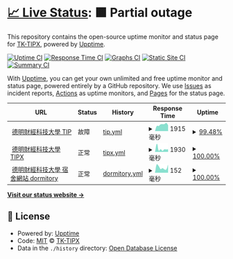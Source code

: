 # [📈 Live Status](https://TK-TIPX.github.io/upptime): <!--live status--> **🟧 Partial outage**

This repository contains the open-source uptime monitor and status page for [TK-TIPX](https://TK-TIPX.github.io/upptime), powered by [Upptime](https://github.com/upptime/upptime).

[![Uptime CI](https://github.com/TK-TIPX/upptime/workflows/Uptime%20CI/badge.svg)](https://github.com/TK-TIPX/upptime/actions?query=workflow%3A%22Uptime+CI%22)
[![Response Time CI](https://github.com/TK-TIPX/upptime/workflows/Response%20Time%20CI/badge.svg)](https://github.com/TK-TIPX/upptime/actions?query=workflow%3A%22Response+Time+CI%22)
[![Graphs CI](https://github.com/TK-TIPX/upptime/workflows/Graphs%20CI/badge.svg)](https://github.com/TK-TIPX/upptime/actions?query=workflow%3A%22Graphs+CI%22)
[![Static Site CI](https://github.com/TK-TIPX/upptime/workflows/Static%20Site%20CI/badge.svg)](https://github.com/TK-TIPX/upptime/actions?query=workflow%3A%22Static+Site+CI%22)
[![Summary CI](https://github.com/TK-TIPX/upptime/workflows/Summary%20CI/badge.svg)](https://github.com/TK-TIPX/upptime/actions?query=workflow%3A%22Summary+CI%22)

With [Upptime](https://upptime.js.org), you can get your own unlimited and free uptime monitor and status page, powered entirely by a GitHub repository. We use [Issues](https://github.com/TK-TIPX/upptime/issues) as incident reports, [Actions](https://github.com/TK-TIPX/upptime/actions) as uptime monitors, and [Pages](https://TK-TIPX.github.io/upptime) for the status page.

<!--start: status pages-->
<!-- This summary is generated by Upptime (https://github.com/upptime/upptime) -->
<!-- Do not edit this manually, your changes will be overwritten -->
<!-- prettier-ignore -->
| URL | Status | History | Response Time | Uptime |
| --- | ------ | ------- | ------------- | ------ |
| <img alt="" src="https://icons.duckduckgo.com/ip3/netinfo.takming.edu.tw.ico" height="13"> [德明財經科技大學 TIP](https://netinfo.takming.edu.tw/tip) | 故障 | [tip.yml](https://github.com/TK-TIPX/upptime/commits/HEAD/history/tip.yml) | <details><summary><img alt="Response time graph" src="./graphs/tip/response-time-week.png" height="20"> 1915毫秒</summary><br><a href="https://TK-TIPX.github.io/upptime/history/tip"><img alt="Response time 2266" src="https://img.shields.io/endpoint?url=https%3A%2F%2Fraw.githubusercontent.com%2FTK-TIPX%2Fupptime%2FHEAD%2Fapi%2Ftip%2Fresponse-time.json"></a><br><a href="https://TK-TIPX.github.io/upptime/history/tip"><img alt="24-hour response time 3023" src="https://img.shields.io/endpoint?url=https%3A%2F%2Fraw.githubusercontent.com%2FTK-TIPX%2Fupptime%2FHEAD%2Fapi%2Ftip%2Fresponse-time-day.json"></a><br><a href="https://TK-TIPX.github.io/upptime/history/tip"><img alt="7-day response time 1915" src="https://img.shields.io/endpoint?url=https%3A%2F%2Fraw.githubusercontent.com%2FTK-TIPX%2Fupptime%2FHEAD%2Fapi%2Ftip%2Fresponse-time-week.json"></a><br><a href="https://TK-TIPX.github.io/upptime/history/tip"><img alt="30-day response time 2566" src="https://img.shields.io/endpoint?url=https%3A%2F%2Fraw.githubusercontent.com%2FTK-TIPX%2Fupptime%2FHEAD%2Fapi%2Ftip%2Fresponse-time-month.json"></a><br><a href="https://TK-TIPX.github.io/upptime/history/tip"><img alt="1-year response time 2266" src="https://img.shields.io/endpoint?url=https%3A%2F%2Fraw.githubusercontent.com%2FTK-TIPX%2Fupptime%2FHEAD%2Fapi%2Ftip%2Fresponse-time-year.json"></a></details> | <details><summary><a href="https://TK-TIPX.github.io/upptime/history/tip">99.48%</a></summary><a href="https://TK-TIPX.github.io/upptime/history/tip"><img alt="All-time uptime 98.79%" src="https://img.shields.io/endpoint?url=https%3A%2F%2Fraw.githubusercontent.com%2FTK-TIPX%2Fupptime%2FHEAD%2Fapi%2Ftip%2Fuptime.json"></a><br><a href="https://TK-TIPX.github.io/upptime/history/tip"><img alt="24-hour uptime 96.35%" src="https://img.shields.io/endpoint?url=https%3A%2F%2Fraw.githubusercontent.com%2FTK-TIPX%2Fupptime%2FHEAD%2Fapi%2Ftip%2Fuptime-day.json"></a><br><a href="https://TK-TIPX.github.io/upptime/history/tip"><img alt="7-day uptime 99.48%" src="https://img.shields.io/endpoint?url=https%3A%2F%2Fraw.githubusercontent.com%2FTK-TIPX%2Fupptime%2FHEAD%2Fapi%2Ftip%2Fuptime-week.json"></a><br><a href="https://TK-TIPX.github.io/upptime/history/tip"><img alt="30-day uptime 98.65%" src="https://img.shields.io/endpoint?url=https%3A%2F%2Fraw.githubusercontent.com%2FTK-TIPX%2Fupptime%2FHEAD%2Fapi%2Ftip%2Fuptime-month.json"></a><br><a href="https://TK-TIPX.github.io/upptime/history/tip"><img alt="1-year uptime 98.79%" src="https://img.shields.io/endpoint?url=https%3A%2F%2Fraw.githubusercontent.com%2FTK-TIPX%2Fupptime%2FHEAD%2Fapi%2Ftip%2Fuptime-year.json"></a></details>
| <img alt="" src="https://icons.duckduckgo.com/ip3/tip.sao-x.com.ico" height="13"> [德明財經科技大學 TIPX](https://tip.sao-x.com) | 正常 | [tipx.yml](https://github.com/TK-TIPX/upptime/commits/HEAD/history/tipx.yml) | <details><summary><img alt="Response time graph" src="./graphs/tipx/response-time-week.png" height="20"> 1930毫秒</summary><br><a href="https://TK-TIPX.github.io/upptime/history/tipx"><img alt="Response time 1760" src="https://img.shields.io/endpoint?url=https%3A%2F%2Fraw.githubusercontent.com%2FTK-TIPX%2Fupptime%2FHEAD%2Fapi%2Ftipx%2Fresponse-time.json"></a><br><a href="https://TK-TIPX.github.io/upptime/history/tipx"><img alt="24-hour response time 1728" src="https://img.shields.io/endpoint?url=https%3A%2F%2Fraw.githubusercontent.com%2FTK-TIPX%2Fupptime%2FHEAD%2Fapi%2Ftipx%2Fresponse-time-day.json"></a><br><a href="https://TK-TIPX.github.io/upptime/history/tipx"><img alt="7-day response time 1930" src="https://img.shields.io/endpoint?url=https%3A%2F%2Fraw.githubusercontent.com%2FTK-TIPX%2Fupptime%2FHEAD%2Fapi%2Ftipx%2Fresponse-time-week.json"></a><br><a href="https://TK-TIPX.github.io/upptime/history/tipx"><img alt="30-day response time 1602" src="https://img.shields.io/endpoint?url=https%3A%2F%2Fraw.githubusercontent.com%2FTK-TIPX%2Fupptime%2FHEAD%2Fapi%2Ftipx%2Fresponse-time-month.json"></a><br><a href="https://TK-TIPX.github.io/upptime/history/tipx"><img alt="1-year response time 1760" src="https://img.shields.io/endpoint?url=https%3A%2F%2Fraw.githubusercontent.com%2FTK-TIPX%2Fupptime%2FHEAD%2Fapi%2Ftipx%2Fresponse-time-year.json"></a></details> | <details><summary><a href="https://TK-TIPX.github.io/upptime/history/tipx">100.00%</a></summary><a href="https://TK-TIPX.github.io/upptime/history/tipx"><img alt="All-time uptime 100.00%" src="https://img.shields.io/endpoint?url=https%3A%2F%2Fraw.githubusercontent.com%2FTK-TIPX%2Fupptime%2FHEAD%2Fapi%2Ftipx%2Fuptime.json"></a><br><a href="https://TK-TIPX.github.io/upptime/history/tipx"><img alt="24-hour uptime 100.00%" src="https://img.shields.io/endpoint?url=https%3A%2F%2Fraw.githubusercontent.com%2FTK-TIPX%2Fupptime%2FHEAD%2Fapi%2Ftipx%2Fuptime-day.json"></a><br><a href="https://TK-TIPX.github.io/upptime/history/tipx"><img alt="7-day uptime 100.00%" src="https://img.shields.io/endpoint?url=https%3A%2F%2Fraw.githubusercontent.com%2FTK-TIPX%2Fupptime%2FHEAD%2Fapi%2Ftipx%2Fuptime-week.json"></a><br><a href="https://TK-TIPX.github.io/upptime/history/tipx"><img alt="30-day uptime 100.00%" src="https://img.shields.io/endpoint?url=https%3A%2F%2Fraw.githubusercontent.com%2FTK-TIPX%2Fupptime%2FHEAD%2Fapi%2Ftipx%2Fuptime-month.json"></a><br><a href="https://TK-TIPX.github.io/upptime/history/tipx"><img alt="1-year uptime 100.00%" src="https://img.shields.io/endpoint?url=https%3A%2F%2Fraw.githubusercontent.com%2FTK-TIPX%2Fupptime%2FHEAD%2Fapi%2Ftipx%2Fuptime-year.json"></a></details>
| <img alt="" src="https://icons.duckduckgo.com/ip3/takming.sao-x.com.ico" height="13"> [德明財經科技大學 宿舍網站 dormitory](https://takming.sao-x.com) | 正常 | [dormitory.yml](https://github.com/TK-TIPX/upptime/commits/HEAD/history/dormitory.yml) | <details><summary><img alt="Response time graph" src="./graphs/dormitory/response-time-week.png" height="20"> 152毫秒</summary><br><a href="https://TK-TIPX.github.io/upptime/history/dormitory"><img alt="Response time 167" src="https://img.shields.io/endpoint?url=https%3A%2F%2Fraw.githubusercontent.com%2FTK-TIPX%2Fupptime%2FHEAD%2Fapi%2Fdormitory%2Fresponse-time.json"></a><br><a href="https://TK-TIPX.github.io/upptime/history/dormitory"><img alt="24-hour response time 226" src="https://img.shields.io/endpoint?url=https%3A%2F%2Fraw.githubusercontent.com%2FTK-TIPX%2Fupptime%2FHEAD%2Fapi%2Fdormitory%2Fresponse-time-day.json"></a><br><a href="https://TK-TIPX.github.io/upptime/history/dormitory"><img alt="7-day response time 152" src="https://img.shields.io/endpoint?url=https%3A%2F%2Fraw.githubusercontent.com%2FTK-TIPX%2Fupptime%2FHEAD%2Fapi%2Fdormitory%2Fresponse-time-week.json"></a><br><a href="https://TK-TIPX.github.io/upptime/history/dormitory"><img alt="30-day response time 164" src="https://img.shields.io/endpoint?url=https%3A%2F%2Fraw.githubusercontent.com%2FTK-TIPX%2Fupptime%2FHEAD%2Fapi%2Fdormitory%2Fresponse-time-month.json"></a><br><a href="https://TK-TIPX.github.io/upptime/history/dormitory"><img alt="1-year response time 167" src="https://img.shields.io/endpoint?url=https%3A%2F%2Fraw.githubusercontent.com%2FTK-TIPX%2Fupptime%2FHEAD%2Fapi%2Fdormitory%2Fresponse-time-year.json"></a></details> | <details><summary><a href="https://TK-TIPX.github.io/upptime/history/dormitory">100.00%</a></summary><a href="https://TK-TIPX.github.io/upptime/history/dormitory"><img alt="All-time uptime 100.00%" src="https://img.shields.io/endpoint?url=https%3A%2F%2Fraw.githubusercontent.com%2FTK-TIPX%2Fupptime%2FHEAD%2Fapi%2Fdormitory%2Fuptime.json"></a><br><a href="https://TK-TIPX.github.io/upptime/history/dormitory"><img alt="24-hour uptime 100.00%" src="https://img.shields.io/endpoint?url=https%3A%2F%2Fraw.githubusercontent.com%2FTK-TIPX%2Fupptime%2FHEAD%2Fapi%2Fdormitory%2Fuptime-day.json"></a><br><a href="https://TK-TIPX.github.io/upptime/history/dormitory"><img alt="7-day uptime 100.00%" src="https://img.shields.io/endpoint?url=https%3A%2F%2Fraw.githubusercontent.com%2FTK-TIPX%2Fupptime%2FHEAD%2Fapi%2Fdormitory%2Fuptime-week.json"></a><br><a href="https://TK-TIPX.github.io/upptime/history/dormitory"><img alt="30-day uptime 100.00%" src="https://img.shields.io/endpoint?url=https%3A%2F%2Fraw.githubusercontent.com%2FTK-TIPX%2Fupptime%2FHEAD%2Fapi%2Fdormitory%2Fuptime-month.json"></a><br><a href="https://TK-TIPX.github.io/upptime/history/dormitory"><img alt="1-year uptime 100.00%" src="https://img.shields.io/endpoint?url=https%3A%2F%2Fraw.githubusercontent.com%2FTK-TIPX%2Fupptime%2FHEAD%2Fapi%2Fdormitory%2Fuptime-year.json"></a></details>

<!--end: status pages-->

[**Visit our status website →**](https://TK-TIPX.github.io/upptime)

## 📄 License

- Powered by: [Upptime](https://github.com/upptime/upptime)
- Code: [MIT](./LICENSE) © [TK-TIPX](https://TK-TIPX.github.io/upptime)
- Data in the `./history` directory: [Open Database License](https://opendatacommons.org/licenses/odbl/1-0/)
